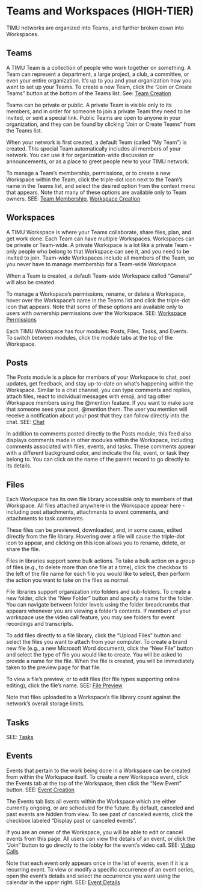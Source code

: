# Teams and Workspaces (HIGH-TIER)

TIMU networks are organized into Teams, and further broken down into Workspaces.

## Teams

A TIMU Team is a collection of people who work together on something. A Team can represent a department, a large project, a club, a committee, or even your entire organization. It’s up to you and your organization how you want to set up your Teams. To create a new Team, click the “Join or Create Teams” button at the bottom of the Teams list. See: [Team Creation](Team%20Creation.html)

Teams can be private or public. A private Team is visible only to its members, and in order for someone to join a private Team they need to be invited, or sent a special link. Public Teams are open to anyone in your organization, and they can be found by clicking “Join or Create Teams” from the Teams list.

When your network is first created, a default Team (called “My Team”) is created. This special Team automatically includes all members of your network. You can use it for organization-wide discussion or announcements, or as a place to greet people new to your TIMU network.

To manage a Team’s membership, permissions, or to create a new Workspace within the Team, click the triple-dot icon next to the Team’s name in the Teams list, and select the desired option from the context menu that appears. Note that many of these options are available only to Team owners. SEE: [Team Membership](Team%20Membership.html), [Workspace Creation](Workspace%20Creation.html)

## Workspaces

A TIMU Workspace is where your Teams collaborate, share files, plan, and get work done. Each Team can have multiple Workspaces. Workspaces can be private or Team-wide. A private Workspace is a lot like a private Team - only people who belong to that Workspace can see it, and you need to be invited to join. Team-wide Workspaces include all members of the Team, so you never have to manage membership for a Team-wide Workspace.

When a Team is created, a default Team-wide Workspace called “General” will also be created.

To manage a Workspace’s permissions, rename, or delete a Workspace, hover over the Workspace’s name in the Teams list and click the triple-dot icon that appears. Note that some of these options are available only to users with ownership permissions over the Workspace. SEE: [Workspace Permissions](Workspace%20Permissions.html)

Each TIMU Workspace has four modules: Posts, Files, Tasks, and Events. To switch between modules, click the module tabs at the top of the Workspace.

## Posts

The Posts module is a place for members of your Workspace to chat, post updates, get feedback, and stay up-to-date on what’s happening within the Workspace. Similar to a chat channel, you can type comments and replies, attach files, react to individual messages with emoji, and tag other Workspace members using the @mention feature. If you want to make sure that someone sees your post, @mention them. The user you mention will receive a notification about your post that they can follow directly into the chat. SEE: [Chat](Chat.html)

In addition to comments posted directly to the Posts module, this feed also displays comments made in other modules within the Workspace, including comments associated with files, events, and tasks. These comments appear with a different background color, and indicate the file, event, or task they belong to. You can click on the name of the parent record to go directly to its details.

## Files

Each Workspace has its own file library accessible only to members of that Workspace. All files attached anywhere in the Workspace appear here - including post attachments, attachments to event comments, and attachments to task comments.

These files can be previewed, downloaded, and, in some cases, edited directly from the file library. Hovering over a file will cause the triple-dot icon to appear, and clicking on this icon allows you to rename, delete, or share the file.

Files in libraries support some bulk actions. To take a bulk action on a group of files (e.g., to delete more than one file at a time), click the checkbox to the left of the file name for each file you would like to select, then perform the action you want to take on the files as normal.

File libraries support organization into folders and sub-folders. To create a new folder, click the “New Folder” button and specify a name for the folder. You can navigate between folder levels using the folder breadcrumbs that appears whenever you are viewing a folder’s contents. If members of your workspace use the video call feature, you may see folders for event recordings and transcripts.

To add files directly to a file library, click the “Upload Files” button and select the files you want to attach from your computer. To create a brand new file (e.g., a new Microsoft Word document), click the “New File” button and select the type of file you would like to create. You will be asked to provide a name for the file. When the file is created, you will be immediately taken to the preview page for that file.

To view a file’s preview, or to edit files (for file types supporting online editing), click the file’s name. SEE: [File Preview](File%20Preview.html)

Note that files uploaded to a Workspace’s file library count against the network’s overall storage limits.

## Tasks

SEE: [Tasks](Tasks.html)

## Events

Events that pertain to the work being done in a Workspace can be created from within the Workspace itself. To create a new Workspace event, click the Events tab at the top of the Workspace, then click the “New Event” button. SEE: [Event Creation](Event%20Creation.html)

The Events tab lists all events within the Workspace which are either currently ongoing, or are scheduled for the future. By default, canceled and past events are hidden from view. To see past of canceled events, click the checkbox labeled “Display past or canceled events”.

If you are an owner of the Workspace, you will be able to edit or cancel events from this page. All users can view the details of an event, or click the “Join” button to go directly to the lobby for the event’s video call. SEE: [Video Calls](Video%20Calls.html)

Note that each event only appears once in the list of events, even if it is a recurring event. To view or modify a specific occurrence of an event series, open the event’s details and select the occurrence you want using the calendar in the upper right. SEE: [Event Details](Event%20Details.html)
